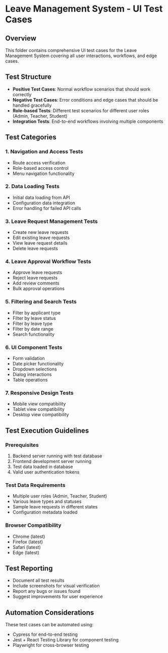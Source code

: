 # Leave Management System - UI Test Cases

## Overview
This folder contains comprehensive UI test cases for the Leave Management System covering all user interactions, workflows, and edge cases.

## Test Structure
- **Positive Test Cases**: Normal workflow scenarios that should work correctly
- **Negative Test Cases**: Error conditions and edge cases that should be handled gracefully
- **Role-based Tests**: Different test scenarios for different user roles (Admin, Teacher, Student)
- **Integration Tests**: End-to-end workflows involving multiple components

## Test Categories

### 1. Navigation and Access Tests
- Route access verification
- Role-based access control
- Menu navigation functionality

### 2. Data Loading Tests
- Initial data loading from API
- Configuration data integration
- Error handling for failed API calls

### 3. Leave Request Management Tests
- Create new leave requests
- Edit existing leave requests
- View leave request details
- Delete leave requests

### 4. Leave Approval Workflow Tests
- Approve leave requests
- Reject leave requests
- Add review comments
- Bulk approval operations

### 5. Filtering and Search Tests
- Filter by applicant type
- Filter by leave status
- Filter by leave type
- Filter by date range
- Search functionality

### 6. UI Component Tests
- Form validation
- Date picker functionality
- Dropdown selections
- Dialog interactions
- Table operations

### 7. Responsive Design Tests
- Mobile view compatibility
- Tablet view compatibility
- Desktop view compatibility

## Test Execution Guidelines

### Prerequisites
1. Backend server running with test database
2. Frontend development server running
3. Test data loaded in database
4. Valid user authentication tokens

### Test Data Requirements
- Multiple user roles (Admin, Teacher, Student)
- Various leave types and statuses
- Sample leave requests in different states
- Configuration metadata loaded

### Browser Compatibility
- Chrome (latest)
- Firefox (latest)
- Safari (latest)
- Edge (latest)

## Test Reporting
- Document all test results
- Include screenshots for visual verification
- Report any bugs or issues found
- Suggest improvements for user experience

## Automation Considerations
These test cases can be automated using:
- Cypress for end-to-end testing
- Jest + React Testing Library for component testing
- Playwright for cross-browser testing

